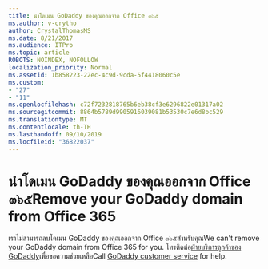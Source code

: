 ```yaml
---
title: นำโดเมน GoDaddy ของคุณออกจาก Office ๓๖๕
ms.author: v-crytho
author: CrystalThomasMS
ms.date: 8/21/2017
ms.audience: ITPro
ms.topic: article
ROBOTS: NOINDEX, NOFOLLOW
localization_priority: Normal
ms.assetid: 1b858223-22ec-4c9d-9cda-5f4418060c5e
ms.custom:
- "27"
- "11"
ms.openlocfilehash: c72f7232818765b6eb38cf3e6296822e01317a02
ms.sourcegitcommit: 8864b5789d9905916039081b53530c7e6d8bc529
ms.translationtype: MT
ms.contentlocale: th-TH
ms.lasthandoff: 09/10/2019
ms.locfileid: "36822037"
---
```

# <a name="remove-your-godaddy-domain-from-office-365"></a><span data-ttu-id="e6ca6-102">นำโดเมน GoDaddy ของคุณออกจาก Office ๓๖๕</span><span class="sxs-lookup"><span data-stu-id="e6ca6-102">Remove your GoDaddy domain from Office 365</span></span>

<span data-ttu-id="e6ca6-103">เราไม่สามารถลบโดเมน GoDaddy ของคุณออกจาก Office ๓๖๕สำหรับคุณ</span><span class="sxs-lookup"><span data-stu-id="e6ca6-103">We can't remove your GoDaddy domain from Office 365 for you.</span></span> <span data-ttu-id="e6ca6-104">โทรติดต่อ[ฝ่ายบริการลูกค้าของ GoDaddy](https://aka.ms/contact-godaddy)เพื่อขอความช่วยเหลือ</span><span class="sxs-lookup"><span data-stu-id="e6ca6-104">Call [GoDaddy customer service](https://aka.ms/contact-godaddy) for help.</span></span>
  